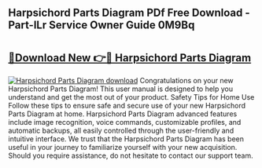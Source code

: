 ## Harpsichord Parts Diagram PDf Free Download - Part-lLr Service Owner Guide 0M9Bq

# <h2><a href="http://dfndoc6.blite.top/?on=Harpsichord+Parts+Diagram">🔗Download New 👉🔴 Harpsichord Parts Diagram</a></h2>

[![Harpsichord Parts Diagram download](https://i.imgur.com/lujVjoI.png)](http://dfndoc6.blite.top/?on=Harpsichord+Parts+Diagram)
Congratulations on your new Harpsichord Parts Diagram! This user manual is designed to help you understand and get the most out of your product. Safety Tips for Home Use Follow these tips to ensure safe and secure use of your new Harpsichord Parts Diagram at home. Harpsichord Parts Diagram advanced features include image recognition, voice commands, customizable profiles, and automatic backups, all easily controlled through the user-friendly and intuitive interface. We trust that the Harpsichord Parts Diagram has been useful in your journey to familiarize yourself with your new acquisition. Should you require assistance, do not hesitate to contact our support team.
